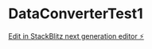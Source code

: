 # DataConverterTest1

[Edit in StackBlitz next generation editor ⚡️](https://stackblitz.com/~/github.com/NicoFJCruz/DataConverterTest1)